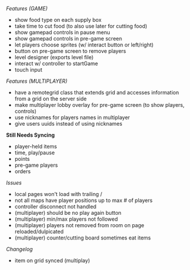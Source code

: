 *Features (GAME)*
- show food type on each supply box
- take time to cut food (to also use later for cutting food)
- show gamepad controls in pause menu
- show gamepad controls in pre-game screen
- let players choose sprites (w/ interact button or left/right)
- button on pre-game screen to remove players
- level designer (exports level file)
- interact w/ controller to startGame
- touch input

*Features (MULTIPLAYER)*
- have a remotegrid class that extends grid and accesses information from a grid on the server side
- make multiplayer lobby overlay for pre-game screen (to show players, controls)
- use nicknames for players names in multiplayer
- give users uuids instead of using nicknames

**Still Needs Syncing**
- player-held items
- time, play/pause
- points
- pre-game players
- orders

*Issues*
- local pages won't load with trailing /
- not all maps have player positions up to max # of players
- controller disconnect not handled
- (multiplayer) should be no play again button
- (multiplayer) min/max players not followed
- (multiplayer) players not removed from room on page reloaded/dulpicated
- (multiplayer) counter/cutting board sometimes eat items

*Changelog*
- item on grid synced (multiplay)